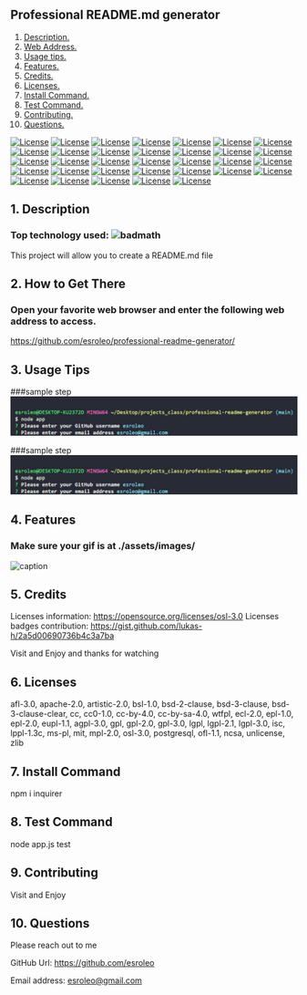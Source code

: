 

## Professional README.md generator

1. [ Description. ](#desc)
2. [ Web Address. ](#web-address)
3. [ Usage tips. ](#usage)
4. [ Features. ](#features)
5. [ Credits. ](#credits)
6. [ Licenses. ](#licenses)
7. [ Install Command. ](#commandInstall)
8. [ Test Command. ](#commandTest)
9. [ Contributing. ](#contributing)
9. [ Questions. ](#questions)

[![License](https://img.shields.io/badge/License-AFL%203.0-blue.svg)](https://opensource.org/licenses/afl-3.0)
[![License](https://img.shields.io/badge/License-Apache%202.0-blue.svg)](https://opensource.org/licenses/Apache-2.0)
[![License](https://img.shields.io/badge/License-Artistic%202.0-blue.svg)](https://opensource.org/licenses/artistic-2.0)
[![License](https://img.shields.io/badge/License-BSL%201.0-blue.svg)](https://opensource.org/licenses/bsl-1.0)
[![License](https://img.shields.io/badge/License-BSD%202--Clause-blue.svg)](https://opensource.org/licenses/BSD-2-Clause)
[![License](https://img.shields.io/badge/License-BSD%203--Clause-blue.svg)](https://opensource.org/licenses/BSD-3-Clause)
[![License](https://img.shields.io/badge/License-BSD%203--ClauseClear-blue.svg)](https://opensource.org/licenses/bsd-3-clause-clear)
[![License](https://img.shields.io/badge/License-CC%20-blue.svg)](https://opensource.org/licenses/cc)
[![License](https://img.shields.io/badge/License-CC0%201.0-blue.svg)](http://creativecommons.org/publicdomain/zero/1.0/)
[![License](https://img.shields.io/badge/License-CC%20BY%204.0-blue.svg)](https://creativecommons.org/licenses/by/4.0/)
[![License](https://img.shields.io/badge/License-WTFPL-blue.svg)](http://www.wtfpl.net/about/)
[![License](https://img.shields.io/badge/License-ECL%202.0-blue.svg)](https://opensource.org/licenses/ecl-2.0)
[![License](https://img.shields.io/badge/License-ECL%201.0-blue.svg)](https://opensource.org/licenses/epl-1.0)
[![License](https://img.shields.io/badge/License-EPL%202.0-blue.svg)](https://opensource.org/licenses/epl-2.0)
[![License](https://img.shields.io/badge/License-EUPL%201.1-blue.svg)](https://opensource.org/licenses/eupl-1.1)
[![License](https://img.shields.io/badge/License-AGPL%203.0-blue.svg)](https://opensource.org/licenses/agpl-3.0)
[![License](https://img.shields.io/badge/License-GPL%20-blue.svg)](https://opensource.org/licenses/gpl)
[![License](https://img.shields.io/badge/License-GPL%202.0-blue.svg)](https://opensource.org/licenses/gpl-2.0)
[![License](https://img.shields.io/badge/License-GPL%203.0-blue.svg)](https://opensource.org/licenses/gpl-3.0)
[![License](https://img.shields.io/badge/License-LGPL%20-blue.svg)](https://opensource.org/licenses/lgpl)
[![License](https://img.shields.io/badge/License-LGPL%202.1-blue.svg)](https://opensource.org/licenses/lgpl-2.1)
[![License](https://img.shields.io/badge/License-LGPL%203.0-blue.svg)](https://opensource.org/licenses/lgpl-3.0)
[![License](https://img.shields.io/badge/License-ISC%20-blue.svg)](https://opensource.org/licenses/isc)
[![License](https://img.shields.io/badge/License-IPPL%201.3c-blue.svg)](https://opensource.org/licenses/lppl-1.3c)
[![License](https://img.shields.io/badge/License-MSPL%20-blue.svg)](https://opensource.org/licenses/ms-pl)
[![License](https://img.shields.io/badge/License-MIT%20-blue.svg)](https://opensource.org/licenses/mit)
[![License](https://img.shields.io/badge/License-MPL%202.0-blue.svg)](https://opensource.org/licenses/mpl-2.0)
[![License](https://img.shields.io/badge/License-OSL%203.0-blue.svg)](https://opensource.org/licenses/osl-3.0)
[![License](https://img.shields.io/badge/License-POSTGRESQL%20-blue.svg)](https://opensource.org/licenses/postgresql)
[![License](https://img.shields.io/badge/License-OFL%201.1-blue.svg)](https://opensource.org/licenses/ofl-1.1)
[![License](https://img.shields.io/badge/License-NCSA%20-blue.svg)](https://opensource.org/licenses/ncsa)
[![License](https://img.shields.io/badge/License-UNLICENSE%20-blue.svg)](https://opensource.org/licenses/unlicense)
[![License](https://img.shields.io/badge/License-ZLIB%20-blue.svg)](https://opensource.org/licenses/zlib)

<a name="desc"></a>
## 1. Description

### Top technology used:  ![badmath](https://img.shields.io/github/languages/top/nielsenjared/badmath)

This project will allow you to create a README.md file

<a name="web-address"></a>
## 2. How to Get There

### Open your favorite web browser and enter the following web address to access.

https://github.com/esroleo/professional-readme-generator/

<a name="usage"></a>
## 3. Usage Tips



###sample step
![sample-step](./assets/images/sample-step.JPG?raw=true "sample-step")

###sample step
![sample-step](./assets/images/sample-step.JPG?raw=true "sample-step")







<a name="features"></a>
## 4. Features
### Make sure your gif is at ./assets/images/

![caption](./assets/images/readme-gen-gif.gif)

<a name="credits"></a>
## 5. Credits

Licenses information: https://opensource.org/licenses/osl-3.0
Licenses badges contribution: https://gist.github.com/lukas-h/2a5d00690736b4c3a7ba

Visit and Enjoy and thanks for watching

<a name="licenses"></a>
## 6. Licenses

afl-3.0, apache-2.0, artistic-2.0, bsl-1.0, bsd-2-clause, bsd-3-clause, bsd-3-clause-clear, cc, cc0-1.0, cc-by-4.0, cc-by-sa-4.0, wtfpl, ecl-2.0, epl-1.0, epl-2.0, eupl-1.1, agpl-3.0, gpl, gpl-2.0, gpl-3.0, lgpl, lgpl-2.1, lgpl-3.0, isc, lppl-1.3c, ms-pl, mit, mpl-2.0, osl-3.0, postgresql, ofl-1.1, ncsa, unlicense, zlib

<a name="commandInstall"></a>
## 7. Install Command

npm i inquirer

<a name="commandTest"></a>
## 8. Test Command

node app.js test

<a name="contributing"></a>
## 9. Contributing

Visit and Enjoy

<a name="questions"></a>
## 10. Questions

Please reach out to me

GitHub Url: https://github.com/esroleo

Email address: esroleo@gmail.com

